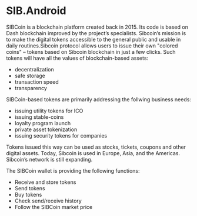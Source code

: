 # SIB.Android

SIBCoin is a blockchain platform created back in 2015.  Its code is based on Dash blockchain improved by the project’s specialists.
Sibcoin’s mission is to make the digital tokens accessible to the general public and usable in daily routines.Sibcoin protocol allows users to issue their own "colored coins" – tokens based on Sibcoin blockchain in just a few clicks. Such tokens will have all the values of blockchain-based assets:

- decentralization
- safe storage
- transaction speed
- transparency

SIBCoin-based tokens are primarily addressing the follwing business needs:

- issuing utility tokens for ICO
- issuing stable-coins
- loyalty program launch
- private asset tokenization
- issuing security tokens for companies

Tokens issued this way can be used as stocks, tickets, coupons and other digital assets.
Today, Sibcoin is used in Europe, Asia, and the Americas. Sibcoin’s network is still expanding.

The SIBCoin wallet is providing the following functions:

- Receive and store tokens
- Send tokens
- Buy tokens
- Check send/receive history
- Follow the SIBCoin market price

